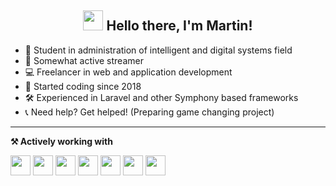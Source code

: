 <h2 align="center"><img src="https://cdn3.emoji.gg/emojis/8649_FoxxoTail.gif" height="32px"> Hello there, I'm Martin!</h2>

- 📖 Student in administration of intelligent and digital systems field
- 📡 Somewhat active streamer
- 💻 Freelancer in web and application development
- 👶 Started coding since 2018
- 🛠 Experienced in Laravel and other Symphony based frameworks
- 📞 Need help? Get helped! (Preparing game changing project)
-------

**⚒️ Actively working with**
<p>
  <img height="32" width="32" src="https://cdn.simpleicons.org/html5" />
  <img height="32" width="32" src="https://cdn.simpleicons.org/css3" />
  <img height="32" width="32" src="https://cdn.simpleicons.org/javascript" />
  <img height="32" width="32" src="https://cdn.simpleicons.org/php" />
  <img height="32" width="32" src="https://cdn.simpleicons.org/python" />
  <img height="32" width="32" src="https://cdn.simpleicons.org/c++" />
  <img height="32" width="32" src="https://cdn.simpleicons.org/csharp" />
</p>
